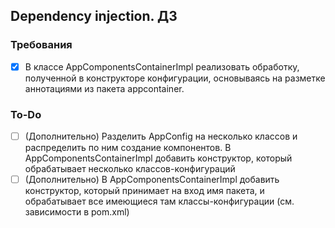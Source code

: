 ## Dependency injection. ДЗ

### Требования
- [x] В классе AppComponentsContainerImpl реализовать обработку, полученной в конструкторе конфигурации, основываясь на разметке аннотациями из пакета appcontainer.

### To-Do
- [ ] (Дополнительно) Разделить AppConfig на несколько классов и распределить по ним создание компонентов. В AppComponentsContainerImpl добавить конструктор, который обрабатывает несколько классов-конфигураций
- [ ] (Дополнительно) В AppComponentsContainerImpl добавить конструктор, который принимает на вход имя пакета, и обрабатывает все имеющиеся там классы-конфигурации (см. зависимости в pom.xml)